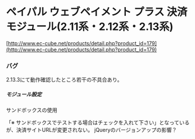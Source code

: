 # ペイパル ウェブペイメント プラス 決済モジュール(2.11系・2.12系・2.13系)
[http://www.ec-cube.net/products/detail.php?product_id=179](http://www.ec-cube.net/products/detail.php?product_id=179)

### バグ
2.13.3にて動作確認したところ若干の不具合あり。

##### モジュール設定
サンドボックスの使用

「※ サンドボックスでテストする場合はチェックを入れて下さい」となっているが、決済サイトURLが変更されない。
jQueryのバージョンアップの影響？
